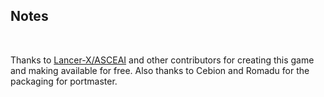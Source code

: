 ## Notes
<br/>

Thanks to [Lancer-X/ASCEAI](https://github.com/zear/meritous) and other contributors for creating this game and making available for free. Also thanks to Cebion and Romadu for the packaging for portmaster.
<br/>

